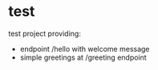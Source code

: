 # test
test project providing:
 - endpoint /hello with welcome message
 - simple greetings at /greeting endpoint
